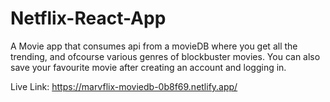 # Netflix-React-App
A Movie app that consumes api from a movieDB where you get all the trending, and ofcourse various genres of blockbuster movies. You can also save your favourite movie after creating an account and logging in.

Live Link:
https://marvflix-moviedb-0b8f69.netlify.app/
